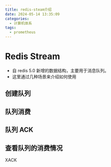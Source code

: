 ```yaml
---
title: redis-steam介绍
date: 2024-05-14 13:35:09
categories:
  - 计算机体系
tags:
  - prometheus
---
```


# Redis Stream

- 自 redis 5.0 新增的数据结构，主要用于消息队列。
- 这里通过几种场景来介绍如何使用

## 创建队列

## 队列消费

## 队列 ACK

## 查看队列的消费情况

XACK
